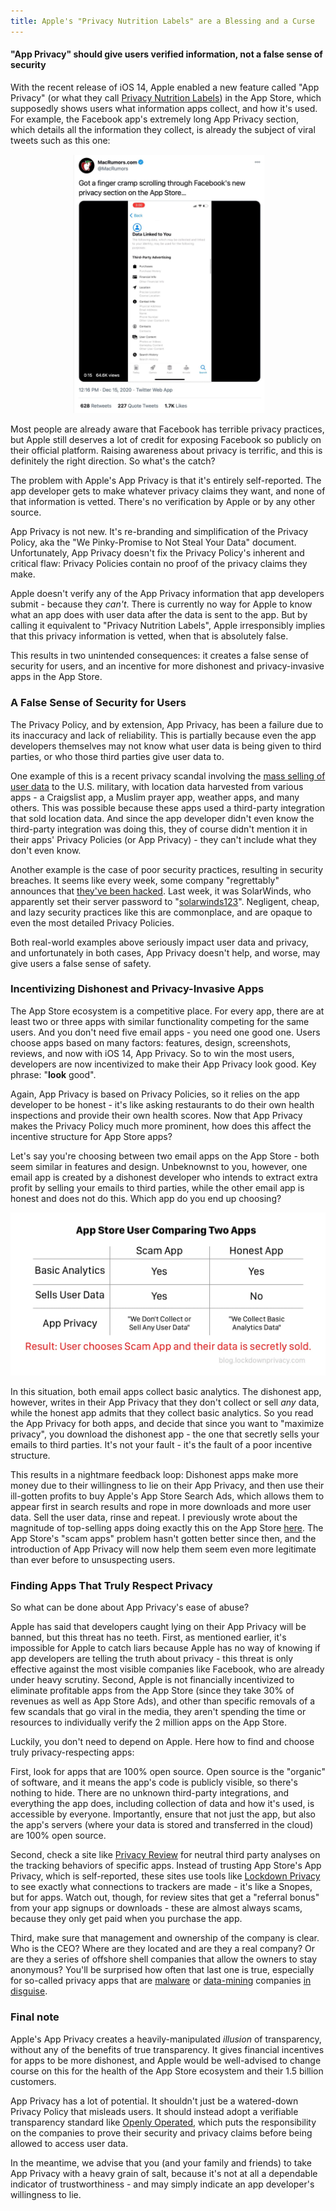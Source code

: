 ```yaml
---
title: Apple's "Privacy Nutrition Labels" are a Blessing and a Curse
---
```


#### "App Privacy" should give users verified information, not a false sense of security
<!--more-->

With the recent release of iOS 14, Apple enabled a new feature called "App Privacy" (or what they call [Privacy Nutrition Labels](https://www.seattletimes.com/business/technology/new-from-apple-at-wwdc-hand-washing-alerts-iphone-widgets-and-privacy-nutrition-labels/)) in the App Store, which supposedly shows users what information apps collect, and how it's used. For example, the Facebook app's extremely long App Privacy section, which details all the information they collect, is already the subject of viral tweets such as this one:

![MacRumors tweet about Facebook app privacy - finger cramping from scrolling so much](/assets/images/macrumortweet.jpg)

Most people are already aware that Facebook has terrible privacy practices, but Apple still deserves a lot of credit for exposing Facebook so publicly on their official platform. Raising awareness about privacy is terrific, and this is definitely the right direction. So what's the catch?

The problem with Apple's App Privacy is that it's entirely self-reported. The app developer gets to make whatever privacy claims they want, and none of that information is vetted. There's no verification by Apple or by any other source.

App Privacy is not new. It's re-branding and simplification of the Privacy Policy, aka the "We Pinky-Promise to Not Steal Your Data" document. Unfortunately, App Privacy doesn't fix the Privacy Policy's inherent and critical flaw: Privacy Policies contain no proof of the privacy claims they make.

Apple doesn't verify any of the App Privacy information that app developers submit - because they *can't*. There is currently no way for Apple to know what an app does with user data after the data is sent to the app. But by calling it equivalent to "Privacy Nutrition Labels", Apple irresponsibly implies that this privacy information is vetted, when that is absolutely false.

This results in two unintended consequences: it creates a false sense of security for users, and an incentive for more dishonest and privacy-invasive apps in the App Store.
### A False Sense of Security for Users
The Privacy Policy, and by extension, App Privacy, has been a failure due to its inaccuracy and lack of reliability. This is partially because even the app developers themselves may not know what user data is being given to third parties, or who those third parties give user data to.

One example of this is a recent privacy scandal involving the [mass selling of user data](https://9to5mac.com/2020/11/20/us-military-buys-location-data-from-muslim-prayer-app-and-more/) to the U.S. military, with location data harvested from various apps - a Craigslist app, a Muslim prayer app, weather apps, and many others. This was possible because these apps used a third-party integration that sold location data. And since the app developer didn't even know the third-party integration was doing this, they of course didn't mention it in their apps' Privacy Policies (or App Privacy) - they can't include what they don't even know.

Another example is the case of poor security practices, resulting in security breaches. It seems like every week, some company "regrettably" announces that [they've been hacked](https://haveibeenpwned.com/PwnedWebsites). Last week, it was SolarWinds, who apparently set their server password to "[solarwinds123](https://www.reuters.com/article/global-cyber-solarwinds/hackers-at-center-of-sprawling-spy-campaign-turned-solarwinds-dominance-against-it-idUSKBN28P2N8)". Negligent, cheap, and lazy security practices like this are commonplace, and are opaque to even the most detailed Privacy Policies.

Both real-world examples above seriously impact user data and privacy, and unfortunately in both cases, App Privacy doesn't help, and worse, may give users a false sense of safety.
### Incentivizing Dishonest and Privacy-Invasive Apps
The App Store ecosystem is a competitive place. For every app, there are at least two or three apps with similar functionality competing for the same users. And you don't need five email apps - you need one good one. Users choose apps based on many factors: features, design, screenshots, reviews, and now with iOS 14, App Privacy. So to win the most users, developers are now incentivized to make their App Privacy look good. Key phrase: "**look** good".

Again, App Privacy is based on Privacy Policies, so it relies on the app developer to be honest - it's like asking restaurants to do their own health inspections and provide their own health scores. Now that App Privacy makes the Privacy Policy much more prominent, how does this affect the incentive structure for App Store apps?

Let's say you're choosing between two email apps on the App Store - both seem similar in features and design. Unbeknownst to you, however, one email app is created by a dishonest developer who intends to extract extra profit by selling your emails to third parties, while the other email app is honest and does not do this. Which app do you end up choosing?

![A table showing the incentive structure that Apple has created with App Privacy.](/assets/images/scamapp.jpg)

In this situation, both email apps collect basic analytics. The dishonest app, however, writes in their App Privacy that they don't collect or sell *any* data, while the honest app admits that they collect basic analytics. So you read the App Privacy for both apps, and decide that since you want to "maximize privacy", you download the dishonest app - the one that secretly sells your emails to third parties. It's not your fault - it's the fault of a poor incentive structure.

This results in a nightmare feedback loop: Dishonest apps make more money due to their willingness to lie on their App Privacy, and then use their ill-gotten profits to buy Apple's App Store Search Ads, which allows them to appear first in search results and rope in more downloads and more user data. Sell the user data, rinse and repeat. I previously wrote about the magnitude of top-selling apps doing exactly this on the App Store [here](/2020/11/25/how-to-make-80000.html). The App Store's "scam apps" problem hasn't gotten better since then, and the introduction of App Privacy will now help them seem even more legitimate than ever before to unsuspecting users.

### Finding Apps That Truly Respect Privacy
So what can be done about App Privacy's ease of abuse?

Apple has said that developers caught lying on their App Privacy will be banned, but this threat has no teeth. First, as mentioned earlier, it's impossible for Apple to catch liars because Apple has no way of knowing if app developers are telling the truth about privacy - this threat is only effective against the most visible companies like Facebook, who are already under heavy scrutiny. Second, Apple is not financially incentivized to eliminate profitable apps from the App Store (since they take 30% of revenues as well as App Store Ads), and other than specific removals of a few scandals that go viral in the media, they aren't spending the time or resources to individually verify the 2 million apps on the App Store.

Luckily, you don't need to depend on Apple. Here how to find and choose truly privacy-respecting apps:

First, look for apps that are 100% open source. Open source is the "organic" of software, and it means the app's code is publicly visible, so there's nothing to hide. There are no unknown third-party integrations, and everything the app does, including collection of data and how it's used, is accessible by everyone. Importantly, ensure that not just the app, but also the app's servers (where your data is stored and transferred in the cloud) are 100% open source.

Second, check a site like [Privacy Review](https://privacyreview.co) for neutral third party analyses on the tracking behaviors of specific apps. Instead of trusting App Store's App Privacy, which is self-reported, these sites use tools like [Lockdown Privacy](https://lockdownprivacy.com) to see exactly what connections to trackers are made - it's like a Snopes, but for apps. Watch out, though, for review sites that get a "referral bonus" from your app signups or downloads - these are almost always scams, because they only get paid when you purchase the app.

Third, make sure that management and ownership of the company is clear. Who is the CEO? Where are they located and are they a real company? Or are they a series of offshore shell companies that allow the owners to stay anonymous? You'll be surprised how often that last one is true, especially for so-called privacy apps that are [malware](https://www.techspot.com/news/60828-popular-free-vpn-service-hola-dodgy.html) or [data-mining](https://9to5mac.com/2017/08/07/hotspot-shield-snooping-on-users-vpn/) companies [in disguise](https://techcrunch.com/2020/12/16/australia-sues-facebook-over-its-use-of-onavo-to-snoop/).

### Final note

Apple's App Privacy creates a heavily-manipulated *illusion* of transparency, without any of the benefits of true transparency. It gives financial incentives for apps to be more dishonest, and Apple would be well-advised to change course on this for the health of the App Store ecosystem and their 1.5 billion customers.

App Privacy has a lot of potential. It shouldn't just be a watered-down Privacy Policy that misleads users. It should instead adopt a verifiable transparency standard like [Openly Operated](https://openlyoperated.org), which puts the responsibility on the companies to prove their security and privacy claims before being allowed to access user data.

In the meantime, we advise that you (and your family and friends) to take App Privacy with a heavy grain of salt, because it's not at all a dependable indicator of trustworthiness - and may simply indicate an app developer's willingness to lie.
